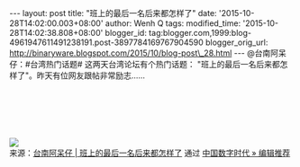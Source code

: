 --- layout: post title: "班上的最后一名后来都怎样了" date:
'2015-10-28T14:02:00.003+08:00' author: Wenh Q tags: modified\_time:
'2015-10-28T14:02:38.808+08:00' blogger\_id:
tag:blogger.com,1999:blog-4961947611491238191.post-3897784169767904590
blogger\_orig\_url:
http://binaryware.blogspot.com/2015/10/blog-post\_28.html ---
@台南阿呆仔：\#台湾热门话题\# 这两天台湾论坛有个热门话题：
"班上的最后一名后来都怎样了"。昨天有位网友跟帖非常励志……\
\
\
\
\
\
\
![](https://images-blogger-opensocial.googleusercontent.com/gadgets/proxy?url=http%3A%2F%2Fww1.sinaimg.cn%2Fbmiddle%2Fbff7300fgw1er771glmdkj20c82ia48q.jpg&container=blogger&gadget=a&rewriteMime=image%2F*)
\
来源：[台南阿呆仔 |
班上的最后一名后来都怎样了](http://feedproxy.google.com/~r/chinagfwblog/~3/EXnNKTLJi0Q/) 通过 [中国数字时代
»
编辑推荐](http://pipes.yahoo.com/pipes/pipe.info?_id=4ebbe79f06d4342d785a0cab9913dc0c)
